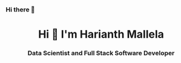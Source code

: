 ### Hi there 👋
<h1 align="center">Hi 👋 I'm Harianth Mallela</h1>
<h3 align="center">Data Scientist and Full Stack Software Developer</h3>
<!--
**harinathmallela223/harinathmallela223** is a ✨ _special_ ✨ repository because its `README.md` (this file) appears on your GitHub profile.

Here are some ideas to get you started:

- 🔭 I’m currently working on ...
- 🌱 I’m currently learning ...
- 👯 I’m looking to collaborate on ...
- 🤔 I’m looking for help with ...
- 💬 Ask me about ...
- 📫 How to reach me: ...
- 😄 Pronouns: ...
- ⚡ Fun fact: ...
-->
